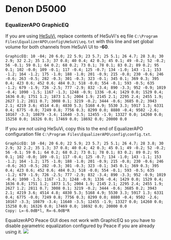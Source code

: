 # Denon D5000
### EqualizerAPO GraphicEQ
If you are using [HeSuVi](https://sourceforge.net/projects/hesuvi/), replace contents of HeSuVi's eq file `C:\Program Files\EqualizerAPO\config\HeSuVi\eq.txt` with this line and set global volume for both channels from HeSuVi UI to **-60**.
```
GraphicEQ: 10 -84; 20 6.0; 22 5.9; 23 5.7; 25 5.1; 26 4.7; 28 3.8; 30 2.9; 32 2.2; 35 1.3; 37 0.8; 40 0.4; 42 0.3; 45 0.1; 49 -0.2; 52 -0.2; 56 -0.1; 59 0.1; 64 0.2; 68 0.2; 73 0.1; 78 0.1; 83 0.2; 89 0.2; 95 0.1; 102 -0.0; 109 -0.1; 117 -0.4; 125 -0.7; 134 -1.0; 143 -1.1; 153 -1.2; 164 -1.2; 175 -1.0; 188 -1.0; 201 -0.9; 215 -0.8; 230 -0.6; 246 -0.6; 263 -0.5; 282 -0.3; 301 -0.3; 323 -0.1; 345 0.1; 369 0.3; 395 0.4; 423 0.6; 452 0.6; 484 0.3; 518 -0.0; 554 -0.1; 593 -0.5; 635 -1.2; 679 -1.9; 726 -2.5; 777 -2.9; 832 -3.4; 890 -3.3; 952 -0.9; 1019 -0.4; 1090 -1.5; 1167 -1.3; 1248 -0.9; 1336 -0.4; 1429 0.0; 1529 0.4; 1636 0.8; 1751 1.2; 1873 1.5; 2004 1.9; 2145 2.1; 2295 2.4; 2455 1.9; 2627 1.2; 2811 0.7; 3008 0.1; 3219 -0.2; 3444 -0.6; 3685 0.2; 3943 2.1; 4219 3.6; 4514 4.8; 4830 5.3; 5168 4.9; 5530 3.3; 5917 1.3; 6331 0.4; 6775 -0.0; 7249 0.8; 7756 0.3; 8299 0.0; 8880 -0.4; 9502 -2.6; 10167 -3.3; 10879 -3.4; 11640 -3.5; 12455 -1.9; 13327 0.0; 14260 0.0; 15258 0.0; 16326 0.0; 17469 0.0; 18692 0.0; 20000 0.0
```
If you are not using HeSuVi, copy this to the end of EqualizerAPO configuration file `C:\Program Files\EqualizerAPO\config\config.txt`.
```
GraphicEQ: 10 -84; 20 6.0; 22 5.9; 23 5.7; 25 5.1; 26 4.7; 28 3.8; 30 2.9; 32 2.2; 35 1.3; 37 0.8; 40 0.4; 42 0.3; 45 0.1; 49 -0.2; 52 -0.2; 56 -0.1; 59 0.1; 64 0.2; 68 0.2; 73 0.1; 78 0.1; 83 0.2; 89 0.2; 95 0.1; 102 -0.0; 109 -0.1; 117 -0.4; 125 -0.7; 134 -1.0; 143 -1.1; 153 -1.2; 164 -1.2; 175 -1.0; 188 -1.0; 201 -0.9; 215 -0.8; 230 -0.6; 246 -0.6; 263 -0.5; 282 -0.3; 301 -0.3; 323 -0.1; 345 0.1; 369 0.3; 395 0.4; 423 0.6; 452 0.6; 484 0.3; 518 -0.0; 554 -0.1; 593 -0.5; 635 -1.2; 679 -1.9; 726 -2.5; 777 -2.9; 832 -3.4; 890 -3.3; 952 -0.9; 1019 -0.4; 1090 -1.5; 1167 -1.3; 1248 -0.9; 1336 -0.4; 1429 0.0; 1529 0.4; 1636 0.8; 1751 1.2; 1873 1.5; 2004 1.9; 2145 2.1; 2295 2.4; 2455 1.9; 2627 1.2; 2811 0.7; 3008 0.1; 3219 -0.2; 3444 -0.6; 3685 0.2; 3943 2.1; 4219 3.6; 4514 4.8; 4830 5.3; 5168 4.9; 5530 3.3; 5917 1.3; 6331 0.4; 6775 -0.0; 7249 0.8; 7756 0.3; 8299 0.0; 8880 -0.4; 9502 -2.6; 10167 -3.3; 10879 -3.4; 11640 -3.5; 12455 -1.9; 13327 0.0; 14260 0.0; 15258 0.0; 16326 0.0; 17469 0.0; 18692 0.0; 20000 0.0
Copy: L=-6.0dB*l, R=-6.0dB*R
```
EqualizerAPO Peace GUI does not work with GraphicEQ so you have to disable parametric equalization configured by Peace if you are already using it.
![](https://raw.githubusercontent.com/jaakkopasanen/AutoEq/master/results/Innerfidelity%202017/innerfidelity/onear/Denon%20D5000/Denon%20D5000.png)
